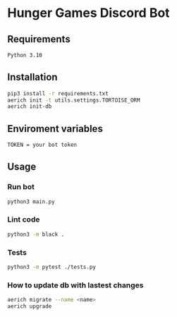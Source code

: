 # Hunger Games Discord Bot

## Requirements

```bash
Python 3.10
```

## Installation

```bash
pip3 install -r requirements.txt
aerich init -t utils.settings.TORTOISE_ORM
aerich init-db
```

## Enviroment variables

```bash
TOKEN = your bot token
```

## Usage

### Run bot

```bash
python3 main.py
```

### Lint code

```bash
python3 -m black .
```

### Tests

```bash
python3 -m pytest ./tests.py
```

### How to update db with lastest changes

```bash
aerich migrate --name <name>
aerich upgrade
```
